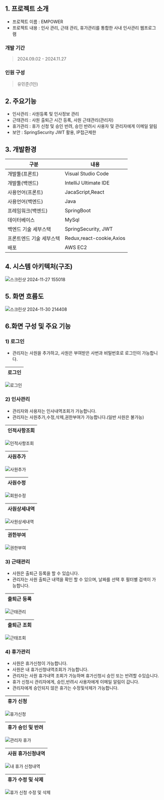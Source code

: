 ## 1. 프로젝트 소개
- 프로젝트 이름 : EMPOWER
- 프로젝트 내용 : 인사 관리, 근태 관리, 휴가관리를 통합한 사내 인사관리 웹프로그램

### 개발 기간
> 2024.09.02 - 2024.11.27 <br>

### 인원 구성
> 유민준(1인)

## 2. 주요기능
- 인사관리 : 사원등록 및 인사정보 관리
- 근태관리 : 사원 출퇴근 시간 등록, 사원 근태관리(관리자)
- 휴가관리 : 휴가 신청 및 승인 반려, 승인 반려시 사용자 및 관리자에게 이메일 알림
- 보안 : SpringSecurity JWT 활용, IP접근제한

## 3. 개발환경
| 구분 | 내용 |
| --- | --- |
| 개발툴(프론트) | Visual Studio Code |
| 개발툴(백엔드) | IntelliJ Ultimate IDE |
| 사용언어(프론트) | JacaScript,React |
| 사용언어(백엔드) | Java |
| 프레임워크(백엔드) | SpringBoot |
| 데이터베이스 | MySql |
| 백엔드 기술 세부스택 | SpringSecurity, JWT |
| 프론트엔드 기술 세부스텍 | Redux,react-cookie,Axios |
| 배포 | AWS EC2 |

## 4. 시스템 아키텍처(구조)
![스크린샷 2024-11-27 155018](https://github.com/user-attachments/assets/29657246-2296-4ef5-93ee-1c19c46772d3)

## 5. 화면 흐름도
![스크린샷 2024-11-30 214408](https://github.com/user-attachments/assets/23921c45-dc2c-4c7f-9614-5d2c0aabfa0f)

## 6.화면 구성 및 주요 기능

### 1) 로그인
- 관리자는 사원을 추가하고, 사원은 부여받은 사번과 비밀번호로 로그인이 가능합니다. <br>

|로그인|
|:---:|
![로그인](https://github.com/user-attachments/assets/e8c5607f-93e7-46e5-a159-d6e628efedd7)

### 2) 인사관리
- 관리자와 사용자는 인사내역조회가 가능합니다. <br>
- 관리자는 사원추가,수정,삭제,권한부여가 가능합니다.(일반 사원은 불가능) <br>

|인적사항조회|
|:---:|
![인적사항조회](https://github.com/user-attachments/assets/0c4e4409-4401-4bf9-ab86-0d6bccf57ec0)


|사원추가|
|:---:|
![사원추가](https://github.com/user-attachments/assets/f97a1bd1-58d2-4363-915d-230442ae76aa)

|사원수정|
|:---:|
![회원수정](https://github.com/user-attachments/assets/780d7aec-487b-4299-8bc1-e05c89a97f9c)

|사원상세내역|
|:---:|
![사원상세내역](https://github.com/user-attachments/assets/8019b32d-703d-4718-a06f-da4e51c4571f)

|권한부여|
|:---:|
![권한부여](https://github.com/user-attachments/assets/7901e837-b987-4530-b1a1-20635e38df51)

### 3) 근태관리
- 사원은 출퇴근 등록을 할 수 있습니다. <br>
- 관리자는 사원 출퇴근 내역을 확인 할 수 있으며, 날짜를 선택 후 필터별 검색이 가능합니다.<br>

|출퇴근 등록|
|:---:|
![근태관리](https://github.com/user-attachments/assets/194185a5-2c67-4e55-9b7a-ae77168b3ba5)


|출퇴근 조회|
|:---:|
![근태조회](https://github.com/user-attachments/assets/1208a33f-4aab-4831-aa54-18dc89a5ecf0)


### 4) 휴가관리
- 사원은 휴가신청이 가능합니다. <br>
- 사원은 내 휴가신청내역조회가 가능합니다. <br>
- 관리자는 사원 휴가내역 조회가 가능하며 휴가신청시 승인 또는 반려할 수있습니다.<br>
- 휴가 신청시 관리자에게, 승인,반려시 사용자에게 이메일 알림이 갑니다.<br>
- 관리자에게 승인되지 않은 휴가는 수정및삭제가 가능합니다.<br>

|휴가 신청|
|:---:|
![휴가신청](https://github.com/user-attachments/assets/804cd3bf-f055-4a44-8876-5c5902ace959)

|휴가 승인 및 반려|
|:---:|
![관리자 휴가](https://github.com/user-attachments/assets/8cef0742-1e2f-4c68-850b-f35f65c0d340)

|사원 휴가신청내역|
|:---:|
![내 휴가 신청내역](https://github.com/user-attachments/assets/1208f519-386c-44f7-9b38-84a2aa92cb19)

|휴가 수정 및 삭제|
|:---:|
![휴가 신청 수정 및 삭제](https://github.com/user-attachments/assets/ffbd9eb4-11e8-47c4-bc43-718d87221e5f)




